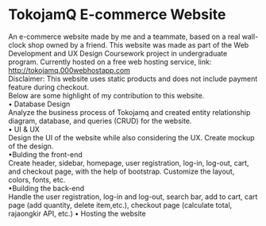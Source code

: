 # TokojamQ E-commerce Website

An e-commerce website made by me and a teammate, based on a real wall-clock shop owned by a friend. This website was made as part of the Web Development and UX Design Coursework project in undergraduate program. Currently hosted on a free web hosting service, link: http://tokojamq.000webhostapp.com
<br />
Disclaimer: This website uses static products and does not include payment feature during checkout.
<br />
Below are some highlight of my contribution to this website.<br />
• Database Design<br />
Analyze the business process of Tokojamq and created entity relationship diagram, database, and queries (CRUD) for the website.<br />
• UI & UX<br />
Design the UI of the website while also considering the UX. Create mockup of the design.<br />
•Bulding the front-end<br />
Create header, sidebar, homepage, user registration, log-in, log-out, cart, and checkout page, with the help of bootstrap. Customize the layout, colors, fonts, etc.<br />
•Building the back-end<br />
Handle the user registration, log-in and log-out, search bar, add to cart, cart page (add quantity, delete item,etc.), checkout page (calculate total, rajaongkir API, etc.)
• Hosting the website<br />
